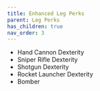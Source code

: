 ```yaml
---
title: Enhanced Leg Perks
parent: Leg Perks
has_children: true
nav_order: 3
---
```


- Hand Cannon Dexterity
- Sniper Rifle Dexterity
- Shotgun Dexterity
- Rocket Launcher Dexterity
- Bomber
